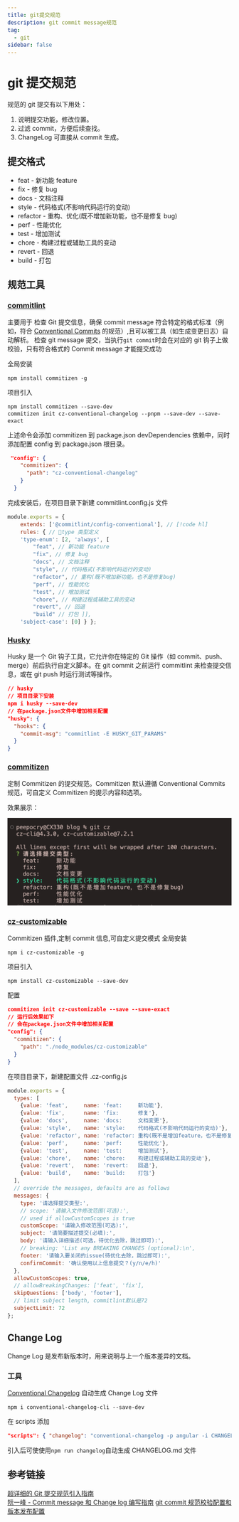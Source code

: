 ```yaml
---
title: git提交规范
description: git commit message规范
tag:
  - git
sidebar: false
---
```


# git 提交规范

规范的 git 提交有以下用处：

1. 说明提交功能，修改位置。
2. 过滤 commit，方便后续查找。
3. ChangeLog 可直接从 commit 生成。

## 提交格式

- feat - 新功能 feature
- fix - 修复 bug
- docs - 文档注释
- style - 代码格式(不影响代码运行的变动)
- refactor - 重构、优化(既不增加新功能，也不是修复 bug)
- perf - 性能优化
- test - 增加测试
- chore - 构建过程或辅助工具的变动
- revert - 回退
- build - 打包

## 规范工具

### [commitlint](https://link.juejin.cn/?target=https%3A%2F%2Fmarionebl.github.io%2Fcommitlint%2F%23%2F 'https://marionebl.github.io/commitlint/#/')

主要用于 检查 Git 提交信息，确保 commit message 符合特定的格式标准（例如，符合 [Conventional Commits](https://www.conventionalcommits.org/en/v1.0.0/) 的规范）,且可以被工具（如生成变更日志）自动解析。
检查 git message 提交，当执行`git commit`时会在对应的 git 钩子上做校验，只有符合格式的 Commit message 才能提交成功

全局安装

```shell
npm install commitizen -g
```

项目引入

```shell
npm install commitizen --save-dev
commitizen init cz-conventional-changelog --pnpm --save-dev --save-exact
```

上述命令会添加 commitizen 到 package.json devDependencies 依赖中，同时添加配置 config 到 package.json 根目录。

```JSON
 "config": {
    "commitizen": {
      "path": "cz-conventional-changelog"
    }
  }
```

完成安装后，在项目目录下新建 commitlint.config.js 文件

```JavaScript
module.exports = {
	extends: ['@commitlint/config-conventional'], // [!code hl]
	rules: { // type 类型定义
	'type-enum': [2, 'always', [
		"feat", // 新功能 feature
		"fix", // 修复 bug
		"docs", // 文档注释
		"style", // 代码格式(不影响代码运行的变动)
		"refactor", // 重构(既不增加新功能，也不是修复bug)
		"perf", // 性能优化
		"test", // 增加测试
		"chore", // 构建过程或辅助工具的变动
		"revert", // 回退
		"build" // 打包 ]],
	'subject-case': [0] } };
```

### [Husky](https://github.com/typicode/husky)

Husky 是一个 Git 钩子工具，它允许你在特定的 Git 操作（如 commit、push、merge）前后执行自定义脚本。在 git commit 之前运行 commitlint 来检查提交信息，或在 git push 时运行测试等操作。

```JSON
// husky
// 项目目录下安装
npm i husky --save-dev
// 在package.json文件中增加相关配置
"husky": {
  "hooks": {
    "commit-msg": "commitlint -E HUSKY_GIT_PARAMS"
  }
}
```

### [commitizen](https://github.com/commitizen/cz-cli)

定制 Commitizen 的提交规范。Commitizen 默认遵循 Conventional Commits 规范，可自定义 Commitizen 的提示内容和选项。

效果展示：

![image-20240819100045993](./assets/image-20240819100045993.png)

### [cz-customizable](https://github.com/leoforfree/cz-customizable)

Commitizen 插件,定制 commit 信息,可自定义提交模式
全局安装

```
npm i cz-customizable -g
```

项目引入

```
npm install cz-customizable --save-dev
```

配置

```JSON
commitizen init cz-customizable --save --save-exact
// 运行后效果如下
// 会在package.json文件中增加相关配置
"config": {
  "commitizen": {
    "path": "./node_modules/cz-customizable"
  }
}
```

在项目目录下，新建配置文件 .cz-config.js

```JavaScript
module.exports = {
  types: [
    {value: 'feat',     name: 'feat:     新功能'},
    {value: 'fix',      name: 'fix:      修复'},
    {value: 'docs',     name: 'docs:     文档变更'},
    {value: 'style',    name: 'style:    代码格式(不影响代码运行的变动)'},
    {value: 'refactor', name: 'refactor: 重构(既不是增加feature，也不是修复bug)'},
    {value: 'perf',     name: 'perf:     性能优化'},
    {value: 'test',     name: 'test:     增加测试'},
    {value: 'chore',    name: 'chore:    构建过程或辅助工具的变动'},
    {value: 'revert',   name: 'revert:   回退'},
    {value: 'build',    name: 'build:    打包'}
  ],
  // override the messages, defaults are as follows
  messages: {
    type: '请选择提交类型:',
    // scope: '请输入文件修改范围(可选):',
    // used if allowCustomScopes is true
    customScope: '请输入修改范围(可选):',
    subject: '请简要描述提交(必填):',
    body: '请输入详细描述(可选，待优化去除，跳过即可):',
    // breaking: 'List any BREAKING CHANGES (optional):\n',
    footer: '请输入要关闭的issue(待优化去除，跳过即可):',
    confirmCommit: '确认使用以上信息提交？(y/n/e/h)'
  },
  allowCustomScopes: true,
  // allowBreakingChanges: ['feat', 'fix'],
  skipQuestions: ['body', 'footer'],
  // limit subject length, commitlint默认是72
  subjectLimit: 72
};
```

## Change Log

Change Log 是发布新版本时，用来说明与上一个版本差异的文档。

### 工具

[Conventional Changelog](https://link.juejin.cn/?target=https%3A%2F%2Fgithub.com%2Fconventional-changelog%2Fconventional-changelog%23conventional-changelog 'https://github.com/conventional-changelog/conventional-changelog#conventional-changelog')
自动生成 Change Log 文件

```npm
npm i conventional-changelog-cli --save-dev
```

在 scripts 添加

```JSON
"scripts": { "changelog": "conventional-changelog -p angular -i CHANGELOG.md -s" }
```

引入后可使使用`npm run changelog`自动生成 CHANGELOG.md 文件

## 参考链接

[超详细的 Git 提交规范引入指南](ttps://juejin.cn/post/6844903793033756680)  
[阮一峰 - Commit message 和 Change log 编写指南](https://ruanyifeng.com/blog/2016/01/commit_message_change_log.html)
[git commit 规范校验配置和版本发布配置](https://juejin.cn/post/6844903857718312967#heading-6)
